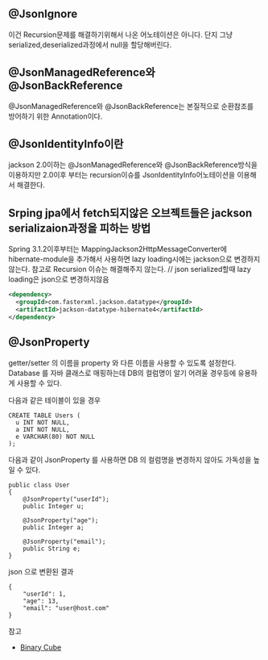 ## @JsonIgnore

이건 Recursion문제를 해결하기위해서 나온 어노테이션은 아니다. 단지 그냥 serialized,deserialized과정에서 null을 할당해버린다.



## @JsonManagedReference와 @JsonBackReference
@JsonManagedReference와 @JsonBackReference는 본질적으로 순환참조를 방어하기 위한 Annotation이다.


## @JsonIdentityInfo이란
jackson 2.0이하는 @JsonManagedReference와 @JsonBackReference방식을 이용하지만 2.0이후 부터는 recursion이슈를 JsonIdentityInfo어노테이션을 이용해서 해결한다.

## Srping jpa에서 fetch되지않은 오브젝트들은  jackson serializaion과정을 피하는 방법

Spring 3.1.2이후부터는 MappingJackson2HttpMessageConverter에 hibernate-module을 추가해서 사용하면 lazy loading시에는 jackson으로 변경하지 않는다. 참고로 Recursion 이슈는 해결해주지 않는다.
// json serialized할때 lazy loading은 json으로 변경하지않음
```xml
<dependency>
  <groupId>com.fasterxml.jackson.datatype</groupId>
  <artifactId>jackson-datatype-hibernate4</artifactId>
</dependency>
```





## @JsonProperty
getter/setter 의 이름을 property 와 다른 이름을 사용할 수 있도록 설정한다. Database 를 자바 클래스로 매핑하는데 DB의 컬럼명이 알기 어려울 경우등에 유용하게 사용할 수 있다.

다음과 같은 테이블이 있을 경우
```
CREATE TABLE Users (
  u INT NOT NULL,
  a INT NOT NULL,
  e VARCHAR(80) NOT NULL
);
```
다음과 같이 JsonProperty 를 사용하면 DB 의 컬럼명을 변경하지 않아도 가독성을 높일 수 있다.
```
public class User
{
    @JsonProperty("userId");
    public Integer u;

    @JsonProperty("age");
    public Integer a;

    @JsonProperty("email");
    public String e;
}
```
json 으로 변환된 결과
```
{
    "userId": 1,
    "age": 13,
    "email": "user@host.com"
}
```
참고
* [Binary Cube](http://binarycube.tistory.com/1)
